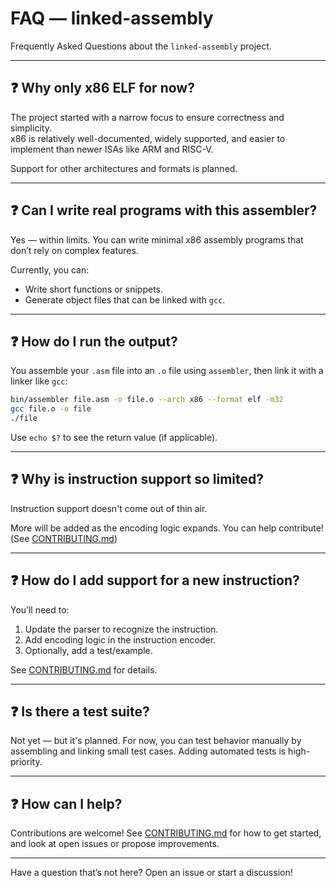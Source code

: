 # FAQ — linked-assembly

Frequently Asked Questions about the `linked-assembly` project.

---

## ❓ Why only x86 ELF for now?

The project started with a narrow focus to ensure correctness and simplicity.  
x86 is relatively well-documented, widely supported, and easier to implement than  newer ISAs like ARM and RISC-V.

Support for other architectures and formats is planned.

---

## ❓ Can I write real programs with this assembler?

Yes — within limits. You can write minimal x86 assembly programs that don’t rely on complex features.

Currently, you can:

- Write short functions or snippets.
- Generate object files that can be linked with `gcc`.

---

## ❓ How do I run the output?

You assemble your `.asm` file into an `.o` file using `assembler`, then link it with a linker like `gcc`:

```bash
bin/assembler file.asm -o file.o --arch x86 --format elf -m32
gcc file.o -o file
./file
```

Use `echo $?` to see the return value (if applicable).

---

## ❓ Why is instruction support so limited?

Instruction support doesn't come out of thin air.

More will be added as the encoding logic expands. You can help contribute! (See [CONTRIBUTING.md](../CONTRIBUTING.md))

---

## ❓ How do I add support for a new instruction?

You’ll need to:

1. Update the parser to recognize the instruction.
2. Add encoding logic in the instruction encoder.
3. Optionally, add a test/example.

See [CONTRIBUTING.md](../CONTRIBUTING.md) for details.

---

## ❓ Is there a test suite?

Not yet — but it's planned. For now, you can test behavior manually by assembling and linking small test cases.
Adding automated tests is high-priority.

---

## ❓ How can I help?

Contributions are welcome!
See [CONTRIBUTING.md](../CONTRIBUTING.md) for how to get started, and look at open issues or propose improvements.

---

Have a question that’s not here?
Open an issue or start a discussion!
